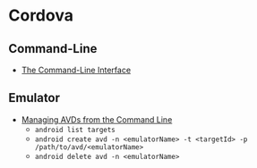 # Cordova

## Command-Line

* [The Command-Line Interface](http://docs.phonegap.com/en/3.5.0/guide_cli_index.md.html)

## Emulator

* [Managing AVDs from the Command Line](http://developer.android.com/tools/devices/managing-avds-cmdline.html)
  * ``android list targets``
  * ``android create avd -n <emulatorName> -t <targetId> -p /path/to/avd/<emulatorName>``
  * ``android delete avd -n <emulatorName>``
